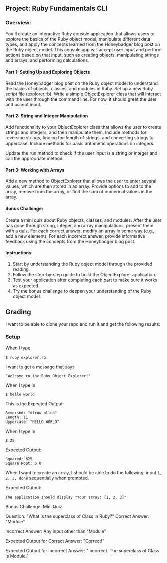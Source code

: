 ## Project: Ruby Fundamentals CLI

### Overview:
You'll create an interactive Ruby console application that allows users to explore the basics of the Ruby object model, manipulate different data types, and apply the concepts learned from the Honeybadger blog post on the Ruby object model. This console app will accept user input and perform actions based on that input, such as creating objects, manipulating strings and arrays, and performing calculations.

#### Part 1: Setting Up and Exploring Objects

Read the Honeybadger blog post on the Ruby object model to understand the basics of objects, classes, and modules in Ruby.
Set up a new Ruby script file (explorer.rb).
Write a simple ObjectExplorer class that will interact with the user through the command line. For now, it should greet the user and accept input.

#### Part 2: String and Integer Manipulation

Add functionality to your ObjectExplorer class that allows the user to create strings and integers, and then manipulate them.
Include methods for reversing strings, finding the length of strings, and converting strings to uppercase.
Include methods for basic arithmetic operations on integers.

Update the run method to check if the user input is a string or integer and call the appropriate method.
#### Part 3: Working with Arrays

Add a new method to ObjectExplorer that allows the user to enter several values, which are then stored in an array.
Provide options to add to the array, remove from the array, or find the sum of numerical values in the array.

#### Bonus Challenge:
Create a mini quiz about Ruby objects, classes, and modules. After the user has gone through string, integer, and array manipulations, present them with a quiz. For each correct answer, modify an array in some way (e.g., add a new element). For each incorrect answer, provide informative feedback using the concepts from the Honeybadger blog post.

#### Instructions:

1. Start by understanding the Ruby object model through the provided reading.
2. Follow the step-by-step guide to build the ObjectExplorer application.
3. Test your application after completing each part to make sure it works as expected.
4. Try the bonus challenge to deepen your understanding of the Ruby object model.

## Grading
I want to be able to clone your repo and run it and get the following results:

### Setup
When I type 
```
$ ruby explorer.rb
```
I want to get a message that says 
```
"Welcome to the Ruby Object Explorer!"
```

When I type in 
```
$ hello world
```

This is the Expected Output:
```
Reversed: "dlrow olleh"
Length: 11
Uppercase: "HELLO WORLD"
```

When I type in 
```
$ 25
```

Expected Output:

```
Squared: 625
Square Root: 5.0
```

When I want to create an array, I should be able to do the following: input `1, 2, 3, done` sequentially when prompted.

Expected Output: 
```
The application should display "Your array: [1, 2, 3]"
```

Bonus Challenge: Mini Quiz

Question: "What is the superclass of Class in Ruby?"
Correct Answer: "Module"

Incorrect Answer: Any input other than "Module"

Expected Output for Correct Answer: "Correct!"

Expected Output for Incorrect Answer: "Incorrect. The superclass of Class is Module."